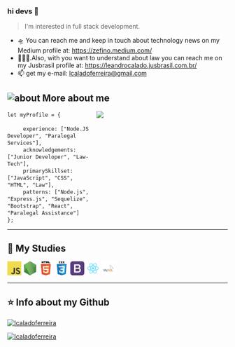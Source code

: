 <!---
lcaladoferreira/lcaladoferreira is a ✨ special ✨ repository because its `README.md` (this file) appears on your GitHub profile.
You can click the Preview link to take a look at your changes.
--->
### hi devs 👋

> I'm interested in full stack development.
- 🛸 You can reach me and keep in touch about technology news on my Medium profile at: https://zefino.medium.com/ 
- 👨🏻‍⚖️.Also, with you want to understand about law you can reach me on my Jusbrasil profile at: https://leandrocalado.jusbrasil.com.br/ 
- 📫 get my e-mail: lcaladoferreira@gmail.com
## <img width="45" alt="about" src="https://raw.github.com/elizarov/elizarov/master/about.png"> More about me

<img align="right" width="300" src="https://i2.wp.com/allhtaccess.info/wp-content/uploads/2018/03/programming.gif?fit=1281%2C716&ssl=1" />

```
let myProfile = {

     experience: ["Node.JS Developer", "Paralegal Services"],
     acknowledgements: ["Junior Developer", "Law-Tech"],
     primarySkillset: ["JavaScript", "CSS", "HTML", "Law"],
     patterns: ["Node.js", "Express.js", "Sequelize", "Bootstrap", "React", "Paralegal Assistance"]
};
```
----

## 🚀 My Studies

<code><img height="32" src="https://raw.githubusercontent.com/github/explore/80688e429a7d4ef2fca1e82350fe8e3517d3494d/topics/javascript/javascript.png" alt="Javascript"/></code>
<code><img height="32" src="https://raw.githubusercontent.com/github/explore/80688e429a7d4ef2fca1e82350fe8e3517d3494d/topics/nodejs/nodejs.png" alt="Nodejs"/></code>
<code><img height="32" src="https://raw.githubusercontent.com/github/explore/80688e429a7d4ef2fca1e82350fe8e3517d3494d/topics/html/html.png" alt="HTML5"/></code>
<code><img height="32" src="https://raw.githubusercontent.com/github/explore/80688e429a7d4ef2fca1e82350fe8e3517d3494d/topics/css/css.png" alt="CSS"/></code>
<code><img height="32" src="https://raw.githubusercontent.com/github/explore/80688e429a7d4ef2fca1e82350fe8e3517d3494d/topics/bootstrap/bootstrap.png" alt="Bootstrap"/></code>
<code><img height="32" src="https://raw.githubusercontent.com/github/explore/80688e429a7d4ef2fca1e82350fe8e3517d3494d/topics/react/react.png" alt="React"/></code>
<code><img height="32" src="https://raw.githubusercontent.com/github/explore/80688e429a7d4ef2fca1e82350fe8e3517d3494d/topics/mysql/mysql.png" alt="MySQL"/></code>

---

## ⭐ Info about my Github
[![lcaladoferreira](https://github-readme-stats.vercel.app/api?username=lcaladoferreira&theme=radical)](https://github.com/lcaladoferreira/)

[![lcaladoferreira](https://github-readme-stats.vercel.app/api/top-langs/?username=lcaladoferreira&hide=html&layout=compact&theme=radical)](https://github.com/lcaladoferreira/)




